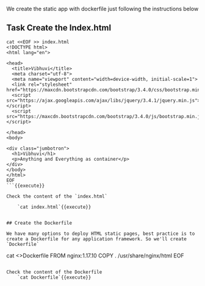 We create the static app with dockerfile just following the instructions below

## Task Create the Index.html

```
cat <<EOF >> index.html
<!DOCTYPE html>
<html lang="en">

<head>
  <title>Vibhuvi</title>
  <meta charset="utf-8">
  <meta name="viewport" content="width=device-width, initial-scale=1">
  <link rel="stylesheet" href="https://maxcdn.bootstrapcdn.com/bootstrap/3.4.0/css/bootstrap.min.css">
  <script src="https://ajax.googleapis.com/ajax/libs/jquery/3.4.1/jquery.min.js"></script>
  <script src="https://maxcdn.bootstrapcdn.com/bootstrap/3.4.0/js/bootstrap.min.js"></script>

</head>
<body>

<div class="jumbotron">
  <h1>Vibhuvi</h1> 
  <p>Anything and Everything as container</p> 
</div>
</body>
</html>
EOF
```{{execute}}

Check the content of the `index.html`

    `cat index.html`{{execute}}


## Create the Dockerfile

We have many options to deploy HTML static pages, best practice is to create a Dockerfile for any application framework. So we'll create `Dockerfile` 

```
cat <<EOF >>Dockerfile
FROM nginx:1.17.10
COPY . /usr/share/nginx/html
EOF
```{{execute}}

Check the content of the Dockerfile
    `cat Dockerfile`{{execute}}
